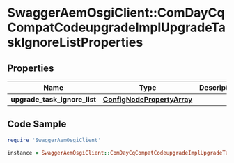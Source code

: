 # SwaggerAemOsgiClient::ComDayCqCompatCodeupgradeImplUpgradeTaskIgnoreListProperties

## Properties

Name | Type | Description | Notes
------------ | ------------- | ------------- | -------------
**upgrade_task_ignore_list** | [**ConfigNodePropertyArray**](ConfigNodePropertyArray.md) |  | [optional] 

## Code Sample

```ruby
require 'SwaggerAemOsgiClient'

instance = SwaggerAemOsgiClient::ComDayCqCompatCodeupgradeImplUpgradeTaskIgnoreListProperties.new(upgrade_task_ignore_list: null)
```


